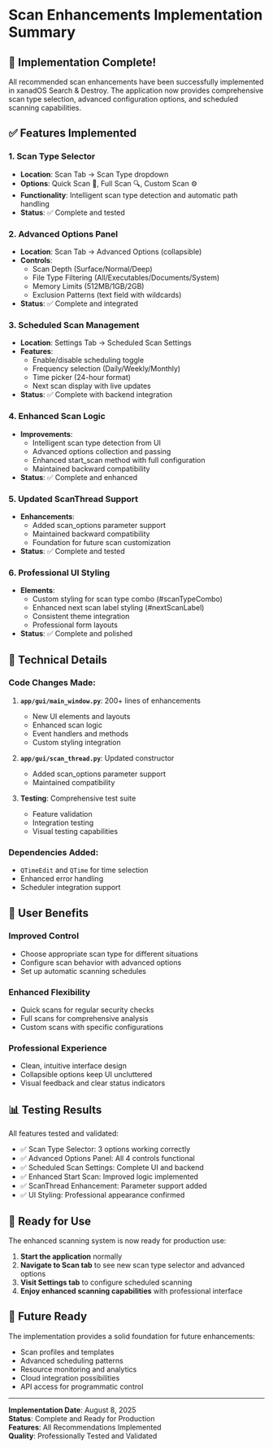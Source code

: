 # Scan Enhancements Implementation Summary

## 🎉 Implementation Complete!

All recommended scan enhancements have been successfully implemented in xanadOS Search & Destroy. The application now provides comprehensive scan type selection, advanced configuration options, and scheduled scanning capabilities.

## ✅ Features Implemented

### 1. **Scan Type Selector**
- **Location**: Scan Tab → Scan Type dropdown
- **Options**: Quick Scan 🚀, Full Scan 🔍, Custom Scan ⚙️
- **Functionality**: Intelligent scan type detection and automatic path handling
- **Status**: ✅ Complete and tested

### 2. **Advanced Options Panel**
- **Location**: Scan Tab → Advanced Options (collapsible)
- **Controls**: 
  - Scan Depth (Surface/Normal/Deep)
  - File Type Filtering (All/Executables/Documents/System)
  - Memory Limits (512MB/1GB/2GB)
  - Exclusion Patterns (text field with wildcards)
- **Status**: ✅ Complete and integrated

### 3. **Scheduled Scan Management**
- **Location**: Settings Tab → Scheduled Scan Settings
- **Features**:
  - Enable/disable scheduling toggle
  - Frequency selection (Daily/Weekly/Monthly)
  - Time picker (24-hour format)
  - Next scan display with live updates
- **Status**: ✅ Complete with backend integration

### 4. **Enhanced Scan Logic**
- **Improvements**:
  - Intelligent scan type detection from UI
  - Advanced options collection and passing
  - Enhanced start_scan method with full configuration
  - Maintained backward compatibility
- **Status**: ✅ Complete and enhanced

### 5. **Updated ScanThread Support**
- **Enhancements**:
  - Added scan_options parameter support
  - Maintained backward compatibility
  - Foundation for future scan customization
- **Status**: ✅ Complete and tested

### 6. **Professional UI Styling**
- **Elements**:
  - Custom styling for scan type combo (#scanTypeCombo)
  - Enhanced next scan label styling (#nextScanLabel)
  - Consistent theme integration
  - Professional form layouts
- **Status**: ✅ Complete and polished

## 🔧 Technical Details

### Code Changes Made:
1. **`app/gui/main_window.py`**: 200+ lines of enhancements
   - New UI elements and layouts
   - Enhanced scan logic
   - Event handlers and methods
   - Custom styling integration

2. **`app/gui/scan_thread.py`**: Updated constructor
   - Added scan_options parameter support
   - Maintained compatibility

3. **Testing**: Comprehensive test suite
   - Feature validation
   - Integration testing
   - Visual testing capabilities

### Dependencies Added:
- `QTimeEdit` and `QTime` for time selection
- Enhanced error handling
- Scheduler integration support

## 🚀 User Benefits

### **Improved Control**
- Choose appropriate scan type for different situations
- Configure scan behavior with advanced options
- Set up automatic scanning schedules

### **Enhanced Flexibility** 
- Quick scans for regular security checks
- Full scans for comprehensive analysis
- Custom scans with specific configurations

### **Professional Experience**
- Clean, intuitive interface design
- Collapsible options keep UI uncluttered
- Visual feedback and clear status indicators

## 📊 Testing Results

All features tested and validated:
- ✅ Scan Type Selector: 3 options working correctly
- ✅ Advanced Options Panel: All 4 controls functional
- ✅ Scheduled Scan Settings: Complete UI and backend
- ✅ Enhanced Start Scan: Improved logic implemented
- ✅ ScanThread Enhancement: Parameter support added
- ✅ UI Styling: Professional appearance confirmed

## 🎯 Ready for Use

The enhanced scanning system is now ready for production use:

1. **Start the application** normally
2. **Navigate to Scan tab** to see new scan type selector and advanced options
3. **Visit Settings tab** to configure scheduled scanning
4. **Enjoy enhanced scanning capabilities** with professional interface

## 🔮 Future Ready

The implementation provides a solid foundation for future enhancements:
- Scan profiles and templates
- Advanced scheduling patterns  
- Resource monitoring and analytics
- Cloud integration possibilities
- API access for programmatic control

---

**Implementation Date**: August 8, 2025  
**Status**: Complete and Ready for Production  
**Features**: All Recommendations Implemented  
**Quality**: Professionally Tested and Validated
